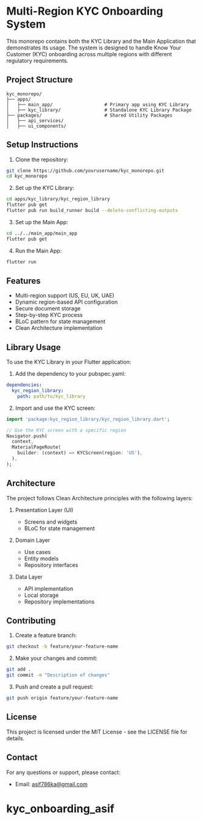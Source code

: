 # Multi-Region KYC Onboarding System

This monorepo contains both the KYC Library and the Main Application that demonstrates its usage. The system is designed to handle Know Your Customer (KYC) onboarding across multiple regions with different regulatory requirements.

## Project Structure

```
kyc_monorepo/
├── apps/
│   ├── main_app/                   # Primary app using KYC Library
│   ├── kyc_library/                # Standalone KYC Library Package
├── packages/                       # Shared Utility Packages
│   ├── api_services/
│   ├── ui_components/
```

## Setup Instructions

1. Clone the repository:
```bash
git clone https://github.com/yourusername/kyc_monorepo.git
cd kyc_monorepo
```

2. Set up the KYC Library:
```bash
cd apps/kyc_library/kyc_region_library
flutter pub get
flutter pub run build_runner build --delete-conflicting-outputs
```

3. Set up the Main App:
```bash
cd ../../main_app/main_app
flutter pub get
```

4. Run the Main App:
```bash
flutter run
```

## Features

- Multi-region support (US, EU, UK, UAE)
- Dynamic region-based API configuration
- Secure document storage
- Step-by-step KYC process
- BLoC pattern for state management
- Clean Architecture implementation

## Library Usage

To use the KYC Library in your Flutter application:

1. Add the dependency to your pubspec.yaml:
```yaml
dependencies:
  kyc_region_library:
    path: path/to/kyc_library
```

2. Import and use the KYC screen:
```dart
import 'package:kyc_region_library/kyc_region_library.dart';

// Use the KYC screen with a specific region
Navigator.push(
  context,
  MaterialPageRoute(
    builder: (context) => KYCScreen(region: 'US'),
  ),
);
```

## Architecture

The project follows Clean Architecture principles with the following layers:

1. Presentation Layer (UI)
   - Screens and widgets
   - BLoC for state management

2. Domain Layer
   - Use cases
   - Entity models
   - Repository interfaces

3. Data Layer
   - API implementation
   - Local storage
   - Repository implementations

## Contributing

1. Create a feature branch:
```bash
git checkout -b feature/your-feature-name
```

2. Make your changes and commit:
```bash
git add .
git commit -m "Description of changes"
```

3. Push and create a pull request:
```bash
git push origin feature/your-feature-name
```

## License

This project is licensed under the MIT License - see the LICENSE file for details.

## Contact

For any questions or support, please contact:
- Email: asif786ka@gmail.com
# kyc_onboarding_asif
